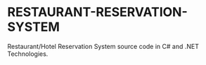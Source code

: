 # RESTAURANT-RESERVATION-SYSTEM
Restaurant/Hotel Reservation System source code in C# and .NET Technologies.
